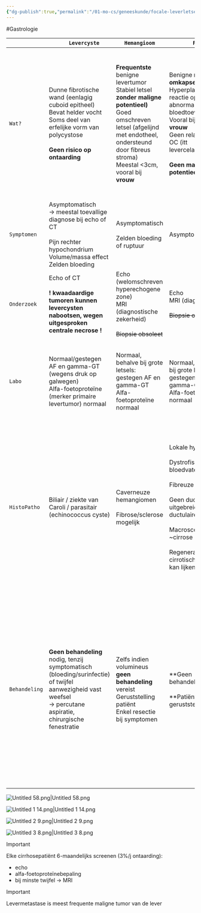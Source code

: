 ```yaml
---
{"dg-publish":true,"permalink":"/01-mo-cs/geneeskunde/focale-leverletsels/","noteIcon":"","created":"2024-11-24T10:55:18.047+01:00","updated":"2024-12-29T13:58:43.913+01:00"}
---
```


#Gastrologie 

|               | `   Levercyste`                                                                                                                                                      | `Hemangioom`                                                                                                                                                                                                                   | `FNH`                                                                                                                                                                                                                                         | `Leveradenoom`                                                                                                                                                                                                                               | `Levercarcinoma`                                                                                                                                                                                                                                                                                                                                                                                     |
| ------------- | -------------------------------------------------------------------------------------------------------------------------------------------------------------------- | ------------------------------------------------------------------------------------------------------------------------------------------------------------------------------------------------------------------------------ | --------------------------------------------------------------------------------------------------------------------------------------------------------------------------------------------------------------------------------------------- | -------------------------------------------------------------------------------------------------------------------------------------------------------------------------------------------------------------------------------------------- | ---------------------------------------------------------------------------------------------------------------------------------------------------------------------------------------------------------------------------------------------------------------------------------------------------------------------------------------------------------------------------------------------------- |
| `Wat?`        | Dunne fibrotische wand (eenlagig cuboid epitheel)  <br>Bevat helder vocht  <br>Soms deel van erfelijke vorm van polycystose  <br>  <br>**Geen risico op ontaarding** | **Frequentste** benigne levertumor  <br>Stabiel letsel  <br>**zonder maligne potentieel)**  <br>Goed omschreven letsel (afgelijnd met endotheel, ondersteund door fibreus stroma)  <br>Meestal <3cm, vooral bij  <br>**vrouw** | Benigne **niet-omkapselde** tumor  <br>Hyperplastische reactie op abnormale bloedtoevoer  <br>Vooral bij  <br>**vrouw**  <br>Geen relatie met OC (itt leverceladenoom)  <br>  <br>**Geen maligne potentieel**                                 | Niet-omkapselde, meestal solitaire tumor  <br>  <br>Vooral bij jonge vrouwen met OC (>5j)  <br>  <br>Wel  <br>**maligne potentieel** (5%)  <br>- type leveradenoom bepaalt risico op ontaarding of complicaties  <br>  <br>>10 → adenomatose | 6de meest frequente ca (_en stijgende_)  <br>  <br>90% onderliggende  <br>**cirrhose** (alcohol, NASH, hep B & C, mycotoxines)  <br>  <br>Metastaseert intra- en extrahepatisch  <br>  <br>Bijzondere geografische spreiding  <br>  <br>Toename in frequente in onze streken                                                                                                                         |
| `Symptomen`   | Asymptomatisch  <br>→ meestal toevallige diagnose bij echo of CT  <br>  <br>Pijn rechter hypochondrium  <br>Volume/massa effect  <br>Zelden bloeding                 | Asymptomatisch  <br>  <br>Zelden bloeding of ruptuur                                                                                                                                                                           | Asymptomatisch                                                                                                                                                                                                                                | Asymptomatisch  <br>  <br>Hepatomegalie  <br>Pijn rechter hypochondrium  <br>Verwikkelingen (bloedingen 20%, ruptuur)                                                                                                                        | Hepatomegalie  <br>Pijn rechter hypochondrium  <br>Koorts  <br>Beginnende icterus  <br>Gewichtsverlies  <br>Refractaire ascites                                                                                                                                                                                                                                                                      |
| `Onderzoek`   | Echo of CT  <br>  <br>**! kwaadaardige tumoren kunnen levercysten nabootsen, wegen uitgesproken centrale necrose !**                                                 | Echo (welomschreven hyperechogene zone)  <br>MRI (diagnostische zekerheid)  <br>  <br>~~Biopsie obsoleet~~                                                                                                                     | Echo  <br>MRI (diagnose)  <br>  <br>~~Biopsie obsoleet~~                                                                                                                                                                                      | Echo (screening)  <br>MRI (diagnose)  <br>  <br>~~Biopsie obsoleet~~                                                                                                                                                                         | Echo (ook punctie)  <br>CT-scan  <br>MRI  <br>Doppler (invasie v. porta?)                                                                                                                                                                                                                                                                                                                            |
| `Labo`        | Normaal/gestegen AF en gamma-GT (wegens druk op galwegen)  <br>Alfa-foetoproteïne (merker primaire levertumor) normaal                                               | Normaal, behalve bij grote letsels: gestegen AF en gamma-GT  <br>Alfa-foetoproteïne normaal                                                                                                                                    | Normaal, behalve bij grote letsels: gestegen AF en gamma-GT  <br>Alfa-foetoproteïne normaal                                                                                                                                                   | Normaal, behalve bij grote letsels: gestegen AF en gamma-GT  <br>Alfa-foetoproteïne normaal (bij maligne ontaarding wel gestegen!)                                                                                                           | Alfa-foetoproteïne gestegen (CAVE sporadisch gestegen bij chronische hepatitis, cirrose en ZS)                                                                                                                                                                                                                                                                                                       |
| `HistoPatho`  | Biliair / ziekte van Caroli / parasitair (echinococcus cyste)                                                                                                        | Caverneuze hemangiomen  <br>  <br>Fibrose/sclerose mogelijk                                                                                                                                                                    | Lokale hyperplasie  <br>  <br>Dystrofische bloedvaten  <br>  <br>Fibreuze septa  <br>  <br>Geen ducti, wel uitgebreide ductulaire reactie  <br>  <br>Macroscopisch ~cirrose  <br>  <br>Regeneratienodules cirrotische lever kan lijken op FNH | Weinig gedifferentieerd  <br>  <br>Geen ducti  <br>  <br>Niet omkapseld                                                                                                                                                                      | In normale lever (zeldzaam)  <br>Meestal gedacht aan meta  <br>Naaldbiopsie bij twijfel  <br>  <br>  <br>In cirrotische lever  <br>  <br>Dysplastische noduli  <br>Transformatie naar goed gedifferentieerd HCC (early)  <br>Neoangiogenese  <br>Dedifferentiatie (progressed)  <br>Vasculaire invasie & metastasering  <br>  <br>Verstoord reticulinepatroon ~ maligne transformatie                |
| `Behandeling` | **Geen behandeling** nodig, tenzij symptomatisch (bloeding/surinfectie) of twijfel aanwezigheid vast weefsel  <br>→ percutane aspiratie, chirurgische fenestratie    | Zelfs indien volumineus **geen behandeling** vereist  <br>Geruststelling patiënt  <br>Enkel resectie bij symptomen                                                                                                             | **Geen behandeling  <br>  <br>**Patiënt geruststellen                                                                                                                                                                                         | **Stop OC & anabole steroïden**  <br>Nauwgezette  <br>**follow-up  <br>  <br>**  <br>  <br>**Chirurgische resectie bij verhoogd risico op ontaarding:  <br>  <br>**- volumetoename  <br>> 5cm  <br>- verwikkelingen  <br>- bij man           | **Heelkundige resectie:  <br>  <br>**< 5cm  <br>reseceerbaar  <br>  <br>  <br>**Transplantatie:  <br>  <br>**niet-reseceerbaar<5cm  <br><3 letsels  <br>belangrijke cirrotische lever  <br>  <br>_(in afwachting ablatie, chemo-embolisatie, radionucleïdetherapie…)_  <br>  <br>  <br>**Chemo/lokale therapie:  <br>  <br>**>5cm  <br>niet-reseceerbaar  <br>  <br>_(sorafenib - kinase inhibitor)_ |


![Untitled 58.png|Untitled 58.png](/img/user/06%20Toolkit/Files/Untitled%2058.png)

![Untitled 1 14.png|Untitled 1 14.png](/img/user/06%20Toolkit/Files/Untitled%201%2014.png)

  

![Untitled 2 9.png|Untitled 2 9.png](/img/user/06%20Toolkit/Files/Untitled%202%209.png)

  

![Untitled 3 8.png|Untitled 3 8.png](/img/user/06%20Toolkit/Files/Untitled%203%208.png)

> [!important]  
> Elke cirrhosepatiënt 6-maandelijks screenen (3%/j ontaarding): 
> 	- echo
> 	- alfa-foetoproteïnebepaling
> 	- bij minste twijfel → MRI  
  
> [!important]  
> Levermetastase is meest frequente maligne tumor van de lever
